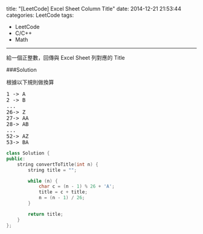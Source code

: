 title: "[LeetCode] Excel Sheet Column Title"
date: 2014-12-21 21:53:44
categories: LeetCode
tags:
- LeetCode
- C/C++
- Math
---
給一個正整數，回傳與 Excel Sheet 列對應的 Title

<!-- more -->

###Solution

根據以下規則做換算

<pre>
1 -> A
2 -> B
...
26-> Z
27-> AA
28-> AB
...
52-> AZ
53-> BA
</pre>

``` c++
class Solution {
public:
    string convertToTitle(int n) {
        string title = "";

        while (n) {
            char c = (n - 1) % 26 + 'A';
            title = c + title;
            n = (n - 1) / 26;
        }

        return title;
    }
};
```
